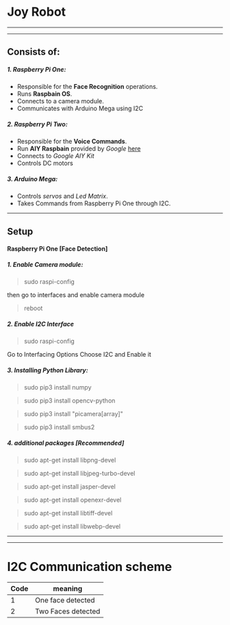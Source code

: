 # Joy Robot
---
---
## Consists of:
##### 1. Raspberry Pi One:
 * Responsible for the __Face Recognition__ operations.
 * Runs __Raspbain OS__.
 * Connects to a camera module.
 * Communicates with Arduino Mega using I2C

##### 2. Raspberry Pi Two:
  * Responsible for the __Voice Commands__.
  * Run __AIY Raspbain__ provided by _Google_ [here](https://github.com/google/aiyprojects-raspbian/releases)
  * Connects to _Google AIY Kit_
  * Controls DC motors

##### 3. Arduino Mega:
  * Controls _servos_ and _Led Matrix_.
  * Takes Commands from Raspberry Pi One through I2C.

---
## Setup
#### Raspberry Pi One [Face Detection]
##### 1. Enable Camera module:
> sudo raspi-config

then go to interfaces and enable camera module

> reboot

##### 2. Enable I2C Interface
> sudo raspi-config

Go to Interfacing Options
Choose I2C and Enable it

##### 3. Installing Python Library:

> sudo pip3 install numpy

> sudo pip3 install opencv-python

> sudo pip3 install "picamera[array]"

> sudo pip3 install smbus2

##### 4. additional packages [Recommended]
> sudo apt-get install libpng-devel

> sudo apt-get install libjpeg-turbo-devel

> sudo apt-get install jasper-devel

> sudo apt-get install openexr-devel

> sudo apt-get install libtiff-devel

> sudo apt-get install libwebp-devel




---
---
# I2C Communication scheme
<!-- Table1 -->
|   Code   | meaning            |
| -------- | ------------------ |
| 1        | One face detected  |
| 2        | Two Faces detected |
